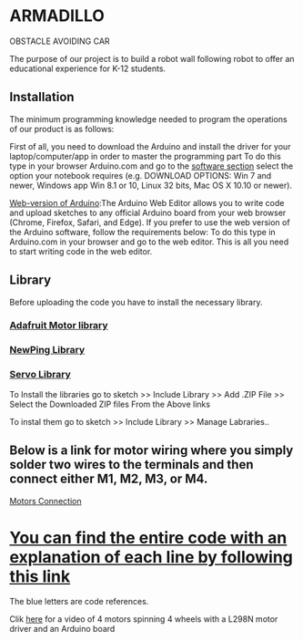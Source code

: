 # ARMADILLO 
OBSTACLE AVOIDING CAR

The purpose of our project is to build a robot wall following robot to offer an educational experience for K-12 students.
## Installation 
The minimum programming knowledge needed to program the operations of our product is as follows:

First of all, you need to download the Arduino and install the driver for your laptop/computer/app in order to master the programming part 
To do this type in your browser Arduino.com and go to the [software section](https://www.arduino.cc/en/software) select the option your notebook requires (e.g. DOWNLOAD OPTIONS: Win 7 and newer, Windows app Win 8.1 or 10, Linux 32 bits, Mac OS X 10.10 or newer). 

[Web-version of Arduino](https://create.arduino.cc/editor/zhyrgalbekovadiz/b121ed27-0e92-4f0a-b8bf-bedd418a29d0):The Arduino Web Editor allows you to write code and upload sketches to any official Arduino board from your web browser (Chrome, Firefox, Safari, and Edge). 
If you prefer to use the web version of the Arduino software, follow the requirements below: To do this type in Arduino.com in your browser and go to the web editor. This is all you need to start writing code in the web editor.
## Library

Before uploading the code you have to install the necessary library.
### [Adafruit Motor library](https://learn.adafruit.com/adafruit-motor-shield/library-install)
### [NewPing Library](https://github.com/livetronic/Arduino-NewPing) 
### [Servo Library](https://github.com/arduino-libraries/Servo.git)
 To Install the libraries go to sketch >> Include Library >> Add .ZIP File >> Select the Downloaded ZIP files From the Above links
 
 To instal them go to sketch >> Include Library >> Manage Labraries..
 
 ## Below is a link for motor wiring where you simply solder two wires to the terminals and then connect either M1, M2, M3, or M4.
[Motors Connection]( https://github.com/zhyrgalbekov/ARMADILLO/blob/main/CONNECTION%20OF%20MOTOR.h.txt)


# [You can find the entire code with an explanation of each line by following this link](https://github.com/zhyrgalbekov/ARMADILLO/blob/main/setup.h.txt)

The blue letters are code references.

Clik [here](https://drive.google.com/file/d/1Wl0o0i0Nbh45KnZMCt2I7w-LkfK4ey3C/view?usp=sharing) for a video of 4 motors spinning 4 wheels with a L298N motor driver and an Arduino board
